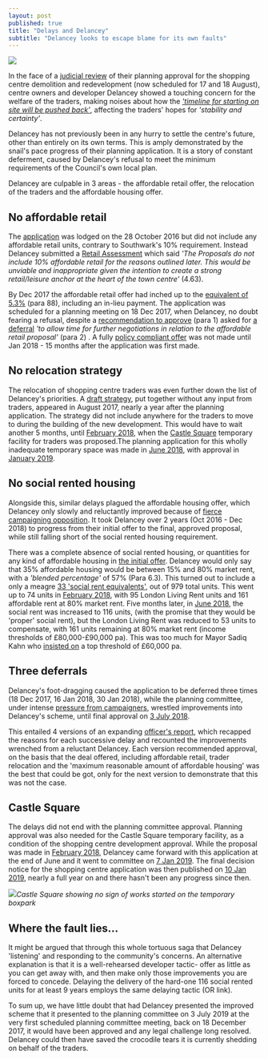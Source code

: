 ```yaml
---
layout: post
published: true 
title: "Delays and Delancey"
subtitle: "Delancey looks to escape blame for its own faults"
---
```


![](http://35percent.org/img/delanceyaerial.png)

In the face of a [judicial review](http://35percent.org/2019-03-05-elephant-shopping-centre-judicial-review/) of their planning approval for the shopping centre demolition and redevelopment (now scheduled for 17 and 18 August), centre owners and developer Delancey showed a touching concern for the welfare of the traders, making noises about how the _['timeline for starting on site will be pushed back'](https://www.london-se1.co.uk/news/view/9863)_, affecting the traders' hopes for _'stability and certainty'_.

Delancey has not previously been in any hurry to settle the centre's future, other than entirely on its own terms.  This is amply demonstrated by the snail's pace progress of their planning application.  It is a story of constant deferment, caused by Delancey's refusal to meet the minimum requirements of the Council's own local plan.

Delancey are culpable in 3 areas - the affordable retail offer, the relocation of the traders and the affordable housing offer.

## No affordable retail
 
The [application](http://planbuild.southwark.gov.uk/documents/?GetDocument=%7b%7b%7b!jyNktp6uoRKVofXMUvOmvA%3d%3d!%7d%7d%7d) was lodged on the 28 October 2016 but did not include any affordable retail units, contrary to Southwark's 10% requirement.  Instead Delancey submitted a [Retail Assessment]() which said _'The Proposals do not include 10% affordable retail for the reasons outlined later. This would be unviable and inappropriate given the intention to create a strong retail/leisure anchor at the heart of the town centre'_ (4.63).  

By Dec 2017 the affordable retail offer had inched up to the [equivalent of 5.3%](https://docdro.id/Ax564vh) (para 88), including an in-lieu payment. The application was scheduled for a planning  meeting on 18 Dec 2017, when Delancey, no doubt fearing a refusal, despite a [recommendation to approve](https://docdro.id/Ax564vh) (para 1) asked for [a deferral](https://docdro.id/yRVyr1u) _'to allow time for further negotiations in relation to the affordable retail proposal'_ (para 2) .  A fully [policy compliant offer](http://planbuild.southwark.gov.uk/documents/?GetDocument=%7b%7b%7b!k0%2f9zNPAdMf5Ya4yWjd0Bw%3d%3d!%7d%7d%7d) was not made until Jan 2018 - 15 months after the application was first made.

## No relocation strategy

The relocation of shopping centre traders was even further down the list of Delancey's priorities.  A [draft strategy](http://planbuild.southwark.gov.uk/documents/?GetDocument=%7b%7b%7b!CgEoZ4vEh0beAm1jRSlUrA%3d%3d!%7d%7d%7d), put together without any input from traders, appeared in August 2017, nearly a year after the planning application. The strategy did not include anywhere for the traders to move to during the building of the new development.  This would have to wait another 5 months, until [February 2018](http://planbuild.southwark.gov.uk/documents/?GetDocument=%7b%7b%7b!0iVzasdHCgb1eVmQCrssOg%3d%3d!%7d%7d%7d), when the [Castle Square](http://35percent.org/2018-10-30-shopping-centre-legal-challenge/) temporary facility for traders was proposed.The planning application for this wholly inadequate temporary space was made in [June 2018](http://planbuild.southwark.gov.uk/documents/?GetDocument=%7b%7b%7b!hAV0cqN%2bsOq%2febuFpH0spQ%3d%3d!%7d%7d%7d), with approval in [January 2019](https://planning.southwark.gov.uk/online-applications/applicationDetails.do?keyVal=_STHWR_DCAPR_9578882&activeTab=summary).

## No social rented housing
 
Alongside this, similar delays plagued the affordable housing offer, which Delancey only slowly and reluctantly improved because of [fierce campaigning opposition](http://35percent.org/2018-06-26-delancey-tries-again/).  It took Delancey over 2 years (Oct 2016 - Dec 2018) to progress from their initial offer to the final, approved proposal, while still falling short of the social rented housing requirement. 

There was a complete absence of social rented housing, or quantities for any kind of affordable housing in [the initial offer](http://planbuild.southwark.gov.uk/documents/?GetDocument=%7b%7b%7b!i%2fH2BvEXXozMcypxg9AnYA%3d%3d!%7d%7d%7d). Delancey would only say that 35% affordable housing would be between 15% and 80% market rent, with a _'blended percentage'_ of 57% (Para 6.3).  This turned out to include a only a meagre [33 'social rent equivalents'](http://planbuild.southwark.gov.uk/documents/?GetDocument=%7b%7b%7b!SeVE7nVBcuVxpQARghoUbA%3d%3d!%7d%7d%7d), out of 979 total units.  This went up to 74 units in [February 2018](http://planbuild.southwark.gov.uk/documents/?GetDocument=%7b%7b%7b!0iVzasdHCgb1eVmQCrssOg%3d%3d!%7d%7d%7d), with 95 London Living Rent units and 161 affordable rent at 80% market rent.  Five months later, in [June 2018](http://planbuild.southwark.gov.uk/documents/?GetDocument=%7b%7b%7b!b5xBNaYRSleWlYx6oXVrEA%3d%3d!%7d%7d%7d), the social rent was increased to 116 units, (with the promise that they would be 'proper' social rent), but the London Living Rent was reduced to 53 units to compensate, with 161 units remaining at 80% market rent (income thresholds of £80,000-£90,000 pa). This was too much for Mayor Sadiq Kahn who [insisted on](http://planbuild.southwark.gov.uk/documents/?GetDocument=%7b%7b%7b!TivFPuHnthygbiMWO4k6Tw%3d%3d!%7d%7d%7d) a  top threshold of £60,000 pa.

## Three deferrals

Delancey's foot-dragging caused the application to be deferred three times (18 Dec 2017, 16 Jan 2018, 30 Jan 2018), while the planning committee, under intense [pressure from campaigners](http://35percent.org/2018-06-26-delancey-tries-again/), wrestled improvements into Delancey's scheme, until final approval on [3 July 2018](http://moderngov.southwark.gov.uk/ieListDocuments.aspx?CId=119&MId=5723&Ver=4).

This entailed 4 versions of an expanding [officer's report](http://moderngov.southwark.gov.uk/documents/s76025/ITEM%201%20-%20REPORT%2016AP4458.pdf), which recapped the reasons for each successive delay and recounted the improvements wrenched from a reluctant Delancey.  Each version recommended approval, on the basis that the deal offered, including affordable retail, trader relocation and the 'maximum reasonable amount of affordable housing' was the best that could be got, only for the next version to demonstrate that this was not the case.

## Castle Square

The delays did not end with the planning committee approval.  Planning approval was also needed for the Castle Square temporary facility, as a condition of the shopping centre development approval.  While the proposal was made in [February 2018](http://planbuild.southwark.gov.uk/documents/?GetDocument=%7b%7b%7b!0iVzasdHCgb1eVmQCrssOg%3d%3d!%7d%7d%7d), Delancey came forward with this application at the end of June and it went to committee on [7 Jan 2019](http://moderngov.southwark.gov.uk/ieListDocuments.aspx?CId=353&MId=6315&Ver=4).  The final decision notice for the shopping centre application was then published on [10 Jan 2019](http://planbuild.southwark.gov.uk/documents/?GetDocument=%7b%7b%7b!E6IobTn81r9jhON1O8ivDA%3d%3d!%7d%7d%7d), nearly a full year on and there hasn't been any progress since then.

![](http://35percent.org/img/emptycastlesquare.jpg)*Castle Square showing no sign of works started on the temporary boxpark* 

## Where the fault lies...
 

It might be argued that through this whole tortuous saga that Delancey 'listening' and responding to the community's concerns.  An alternative explanation is that it is a well-rehearsed developer tactic- offer as little as you can get away with, and then make only those improvements you are forced to concede. Delaying the delivery of the hard-one 116 social rented units for at least 9 years employs the same delaying tactic (OR link). 

To sum up, we have little doubt that had Delancey presented the improved scheme that it presented to the planning committee on 3 July 2019 at the very first scheduled planning committee meeting, back on 18 December 2017, it would have been approved and any legal challenge long resolved.  Delancey could then have saved the crocodile tears it is currently shedding on behalf of the traders.

